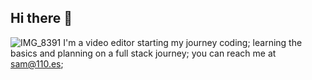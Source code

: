 ## Hi there 👋
![IMG_8391](https://github.com/user-attachments/assets/cc4bff77-eb83-413e-bc58-3896242a1c3e)
I'm a video editor starting my journey coding;
learning the basics and planning on a full stack journey;
you can reach me at sam@110.es;

<!--
**sanchez-sam/sanchez-sam** is a ✨ _special_ ✨ repository because its `README.md` (this file) appears on your GitHub profile.

Here are some ideas to get you started:

- 🔭 I’m currently working on ...
- 🌱 I’m currently learning ...
- 👯 I’m looking to collaborate on ...
- 🤔 I’m looking for help with ...
- 💬 Ask me about ...
- 📫 How to reach me: ...![IMG_8391](https://github.com/user-attachments/assets/cc4bff77-eb83-413e-bc58-3896242a1c3e)

- 😄 Pronouns: ...
- ⚡ Fun fact: ...
-->
